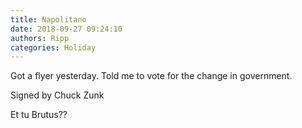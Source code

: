 ```yaml
---
title: Napolitano
date: 2018-09-27 09:24:10
authors: Ripp
categories: Holiday
---
```


 Got a flyer yesterday. Told me to vote for the change in government.

Signed by Chuck Zunk

Et tu Brutus??